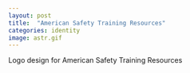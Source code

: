 ```yaml
---
layout: post
title:  "American Safety Training Resources"
categories: identity
image: astr.gif
---
```


Logo design for American Safety Training Resources